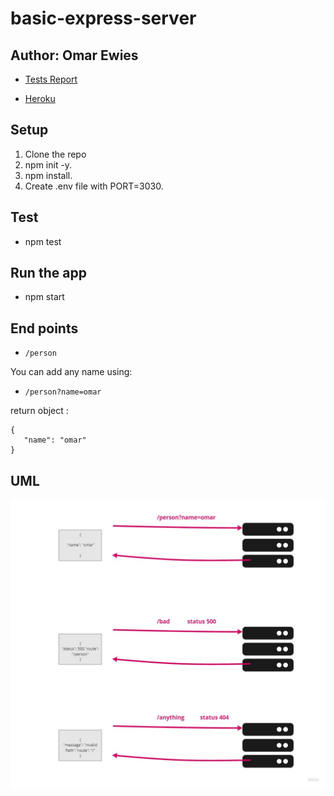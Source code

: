 # basic-express-server


## Author: Omar Ewies
* [Tests Report](https://github.com/oebitw/basic-express-server/actions)

* [Heroku](https://oebitw-basic-express-server.herokuapp.com/)

## Setup

1) Clone the repo
2) npm init -y.
3) npm install.
4) Create .env file with PORT=3030.

## Test
* npm test


## Run the app
* npm start

## End points

* `/person`

You can add any name using:
* `/person?name=omar`

return object :
```
{
   "name": "omar"
}
```

## UML

![](./img/uml.jpg)

